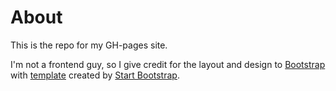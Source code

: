 # About 

This is the repo for my GH-pages site.

I'm not a frontend guy, so I give credit for the layout and design to [Bootstrap](http://getbootstrap.com/) with [template](https://startbootstrap.com/template-overviews/resume/) created by [Start Bootstrap](http://startbootstrap.com/). 
